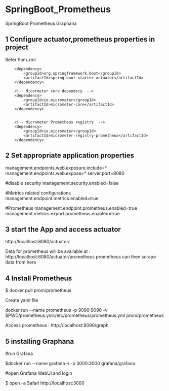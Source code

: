# SpringBoot_Prometheus
SpringBoot Prometheus Graphana

## 1 Configure actuator,prometheus properties in project
Refer Pom.xml 

 <!-- Spring boot actuator to expose metrics endpoint -->
        <dependency>
            <groupId>org.springframework.boot</groupId>
            <artifactId>spring-boot-starter-actuator</artifactId>
        </dependency>

        <!-- Micormeter core dependecy  -->
        <dependency>
            <groupId>io.micrometer</groupId>
            <artifactId>micrometer-core</artifactId>
        </dependency>


        <!-- Micrometer Prometheus registry  -->
        <dependency>
            <groupId>io.micrometer</groupId>
            <artifactId>micrometer-registry-prometheus</artifactId>
        </dependency>

## 2 Set appropriate application properties

management.endpoints.web.exposure.include=*
management.endpoints.web.expose=*
server.port=8080

#disable security
management.security.enabled=false


#Metrics related configurations
management.endpoint.metrics.enabled=true

#Prometheus
management.endpoint.prometheus.enabled=true
management.metrics.export.prometheus.enabled=true

## 3 start the App and access actuator

http://localhost:8080/actuator/

Data for prometheus will be available at : http://localhost:8080/actuator/prometheus prometheus can then scrape data from here

## 4 Install Prometheus

$ docker pull prom/prometheus<br />

Create yaml file<br />

docker run --name prometheus -p 9090:9090 -v $PWD/prometheus.yml:/etc/prometheus/prometheus.yml prom/prometheus <br />

Access prometheus : http://localhost:9090/graph <br />

## 5 installing Graphana

#run Grafana

$docker run --name grafana -i -p 3000:3000 grafana/grafana

#open Grafana WebUI and login 

$ open -a Safari http://localhost:3000
